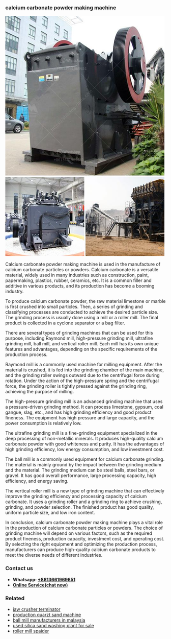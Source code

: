 <h3>calcium carbonate powder making machine</h3><img src='1708589237.jpg' alt=''><p>Calcium carbonate powder making machine is used in the manufacture of calcium carbonate particles or powders. Calcium carbonate is a versatile material, widely used in many industries such as construction, paint, papermaking, plastics, rubber, ceramics, etc. It is a common filler and additive in various products, and its production has become a booming industry.</p><p>To produce calcium carbonate powder, the raw material limestone or marble is first crushed into small particles. Then, a series of grinding and classifying processes are conducted to achieve the desired particle size. The grinding process is usually done using a mill or a roller mill. The final product is collected in a cyclone separator or a bag filter.</p><p>There are several types of grinding machines that can be used for this purpose, including Raymond mill, high-pressure grinding mill, ultrafine grinding mill, ball mill, and vertical roller mill. Each mill has its own unique features and advantages, depending on the specific requirements of the production process.</p><p>Raymond mill is a commonly used machine for milling equipment. After the material is crushed, it is fed into the grinding chamber of the main machine, and the grinding roller swings outward due to the centrifugal force during rotation. Under the action of the high-pressure spring and the centrifugal force, the grinding roller is tightly pressed against the grinding ring, achieving the purpose of milling.</p><p>The high-pressure grinding mill is an advanced grinding machine that uses a pressure-driven grinding method. It can process limestone, gypsum, coal gangue, slag, etc., and has high grinding efficiency and good product fineness. The equipment has high pressure and large capacity, and the power consumption is relatively low.</p><p>The ultrafine grinding mill is a fine-grinding equipment specialized in the deep processing of non-metallic minerals. It produces high-quality calcium carbonate powder with good whiteness and purity. It has the advantages of high grinding efficiency, low energy consumption, and low investment cost.</p><p>The ball mill is a commonly used equipment for calcium carbonate grinding. The material is mainly ground by the impact between the grinding medium and the material. The grinding medium can be steel balls, steel bars, or gravel. It has good overall performance, large processing capacity, high efficiency, and energy saving. </p><p>The vertical roller mill is a new type of grinding machine that can effectively improve the grinding efficiency and processing capacity of calcium carbonate. It uses a grinding roller and a grinding ring to achieve crushing, grinding, and powder selection. The finished product has good quality, uniform particle size, and low iron content.</p><p>In conclusion, calcium carbonate powder making machine plays a vital role in the production of calcium carbonate particles or powders. The choice of grinding machine will depend on various factors, such as the required product fineness, production capacity, investment cost, and operating cost. By selecting the right equipment and optimizing the production process, manufacturers can produce high-quality calcium carbonate products to meet the diverse needs of different industries.</p><h3>Contact us</h3><ul><li><strong>Whatsapp:&nbsp;<a href="https://wa.me/8613661969651">+8613661969651</a></strong></li><li><a href="https://swt.shibang-china.com/?git&amp;zhl&amp;calcium carbonate powder making machine"><strong>Online Service(chat now)</strong></a></li></ul><h3>Related</h3><ul><li><a href='jaw crusher terminator.md'>jaw crusher terminator</a></li><li><a href='production quarzt sand machine.md'>production quarzt sand machine</a></li><li><a href='ball mill manufacturers in malaysia.md'>ball mill manufacturers in malaysia</a></li><li><a href='used silica sand washing plant for sale.md'>used silica sand washing plant for sale</a></li><li><a href='roller mill spaider.md'>roller mill spaider</a></li></ul>